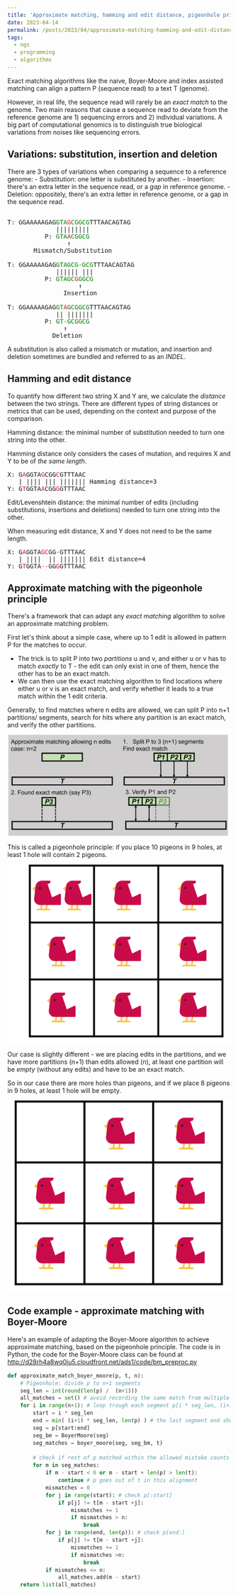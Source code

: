 ```yaml
---
title: 'Approximate matching, hamming and edit distance, pigeonhole principle'
date: 2023-04-14
permalink: /posts/2023/04/approximate-matching-hamming-and-edit-distance-pigeonhole-principle/
tags:
  - ngs
  - programming
  - algorithms
---
```


Exact matching algorithms like the naive, Boyer-Moore and index assisted matching can align a pattern P (sequence read) to a text T (genome).

However, in real life, the sequence read will rarely be an *exact match* to the genome. Two main reasons that cause a sequence read to deviate from the reference genome are 1) sequencing errors and 2) individual variations.
A big part of computational genomics is to distinguish true biological variations from noises like sequencing errors.

## Variations: substitution, insertion and deletion

There are 3 types of variations when comparing a sequence to a reference genome: 
	- Substitution: one letter is substituted by another.
	- Insertion: there's an extra letter in the sequence read, or a *gap* in reference genome.
	- Deletion: oppositely, there's an extra letter in reference genome, or a gap in the sequence read.
<pre> 
T: GGAAAAAGAG<span style="color:green">GTA</span><span style="color:crimson">G</span><span style="color:green">CGGCG</span>TTTAACAGTAG
             ||||||||| 
          P: <span style="color:green">GTA</span><span style="color:crimson">A</span><span style="color:green">CGGCG</span> 
                ↑ 
       Mismatch/Substitution
		
T: GGAAAAAGAG<span style="color:green">GTAGCG</span><span style="color:crimson">-</span><span style="color:green">GCG</span>TTTAACAGTAG
             |||||| ||| 
          P: <span style="color:green">GTAGC</span><span style="color:crimson">G</span><span style="color:green">GGCG </span>
                   ↑ 
               Insertion
		
T: GGAAAAAGAG<span style="color:green">GT</span><span style="color:crimson">A</span><span style="color:green">GCGGCG</span>TTTAACAGTAG
             || ||||||| 
          P: <span style="color:green">GT</span><span style="color:crimson">-</span><span style="color:green">GCGGCG </span>
               ↑ 
            Deletion
</pre>
A substitution is also called a mismatch or mutation, and insertion and deletion sometimes are bundled and referred to as an *INDEL*.

## Hamming and edit distance

To quantify how different two string X and Y are, we calculate the *distance* between the two strings.
There are different types of string distances or metrics that can be used, depending on the context and purpose of the comparison.

Hamming distance: the minimal number of substitution needed to turn one string into the other.

Hamming distance only considers the cases of mutation, and requires X and Y to be of *the same length*.

<pre>
X: G<span style="color:crimson">A</span>GGTA<span style="color:crimson">G</span>CGG<span style="color:crimson">C</span>GTTTAAC
   | |||| ||| ||||||| Hamming distance=3
Y: G<span style="color:crimson">T</span>GGTA<span style="color:crimson">A</span>CGG<span style="color:crimson">G</span>GTTTAAC
</pre>

Edit/Levenshtein distance: the minimal number of edits (including substitutions, insertions and deletions) needed to turn one string into the other.

When measuring edit distance, X and Y does not need to be the same length.

<pre>
X: G<span style="color:crimson">A</span>GGTA<span style="color:crimson">GC</span>GG<span style="color:crimson">-</span>GTTTAAC
   | ||||  || ||||||| Edit distance=4
Y: G<span style="color:crimson">T</span>GGTA<span style="color:crimson">--</span>GG<span style="color:crimson">G</span>GTTTAAC
</pre>

## Approximate matching with the pigeonhole principle

There's a framework that can adapt any *exact matching* algorithm to solve an approximate matching problem.

First let's think about a simple case, where up to 1 edit is allowed in pattern P for the matches to occur.

- The trick is to split P into two *partitions* u and v, and either u or v has to match *exactly* to T - the edit can only exist in one of them, hence the other has to be an exact match.
- We can then use the exact matching algorithm to find locations where either u or v is an exact match, and verify whether it leads to a true match within the 1 edit criteria.

Generally, to find matches where n edits are allowed, we can split P into n+1 partitions/ segments, search for hits where any partition is an exact match, and verify the other partitions.

![approximiate matching](/images/posts/approximate-matching.png)

This is called a pigeonhole principle: if you place 10 pigeons in 9 holes, at least 1 hole will contain 2 pigeons.

![10 pigeon 9 holes](/images/posts/pigeonhole1.png)

Our case is slightly different - we are placing edits in the partitions, and we have more partitions (n+1) than edits allowed (n), at least one partition will be *empty* (without any edits) and have to be an exact match.

So in our case there are more holes than pigeons, and if we place 8 pigeons in 9 holes, at least 1 hole will be empty.

![8 pigeon 9 holes](/images/posts/pigeonhole2.png)

## Code example - approximate matching with Boyer-Moore

Here's an example of adapting the Boyer-Moore algorithm to achieve approximate matching, based on the pigeonhole principle.
The code is in Python, the code for the Boyer-Moore class can be found at http://d28rh4a8wq0iu5.cloudfront.net/ads1/code/bm_preproc.py 

```python
def approximate_match_boyer_moore(p, t, n):
    # Pigeonhole: divide p to n+1 segments
    seg_len = int(round(len(p) /  (n+1)))
    all_matches = set() # avoid recording the same match from multiple segment at same alignment/offset position
    for i in range(n+1): # loop trough each segment p[i * seg_len, (i+1) * seg_len], last segment edge case
        start = i * seg_len
        end = min( (i+1) * seg_len, len(p) ) # the last segment end should not surpass len(p)
        seg = p[start:end]
        seg_bm = BoyerMoore(seg)
        seg_matches = boyer_moore(seg, seg_bm, t)

        # check if rest of p matched within the allowed mistake counts
        for m in seg_matches:
            if m - start < 0 or m - start + len(p) > len(t):
                continue # p goes out of t in this alignment
            mismatches = 0
            for j in range(start): # check p[:start]
                if p[j] != t[m - start +j]:
                    mismatches += 1
                    if mismatches > n:
                        break
            for j in range(end, len(p)): # check p[end:] 
                if p[j] != t[m - start +j]:
                    mismatches += 1
                    if mismatches >n:
                        break
            if mismatches <= n:
                all_matches.add(m - start)
    return list(all_matches)
```
